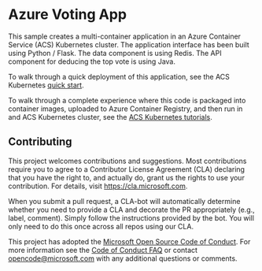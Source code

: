 # Azure Voting App

This sample creates a multi-container application in an Azure Container Service (ACS) Kubernetes cluster. The application interface has been built using Python / Flask. The data component is using Redis. The API component for deducing the top vote is using Java.

To walk through a quick deployment of this application, see the ACS Kubernetes [quick start](https://docs.microsoft.com/en-us/azure/container-service/kubernetes/container-service-kubernetes-walkthrough).

To walk through a complete experience where this code is packaged into container images, uploaded to Azure Container Registry, and then run in and ACS Kubernetes cluster, see the [ACS Kubernetes tutorials](https://docs.microsoft.com/en-us/azure/container-service/kubernetes/container-service-tutorial-kubernetes-prepare-app).

## Contributing

This project welcomes contributions and suggestions.  Most contributions require you to agree to a
Contributor License Agreement (CLA) declaring that you have the right to, and actually do, grant us
the rights to use your contribution. For details, visit https://cla.microsoft.com.

When you submit a pull request, a CLA-bot will automatically determine whether you need to provide
a CLA and decorate the PR appropriately (e.g., label, comment). Simply follow the instructions
provided by the bot. You will only need to do this once across all repos using our CLA.

This project has adopted the [Microsoft Open Source Code of Conduct](https://opensource.microsoft.com/codeofconduct/).
For more information see the [Code of Conduct FAQ](https://opensource.microsoft.com/codeofconduct/faq/) or
contact [opencode@microsoft.com](mailto:opencode@microsoft.com) with any additional questions or comments.
